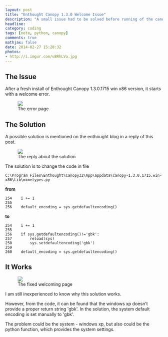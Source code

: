 ```yaml
---
layout: post
title: "Enthought Canopy 1.3.0 Welcome Issue"
description: "A small issue had to be solved before running of the canopy bundle."
headline: 
category: coding
tags: [note, python, canopy]
comments: true
mathjax: false
date: 2014-02-27 15:28:32
photos:
- http://i.imgur.com/uBRhLVa.jpg
---
```


The Issue
---------
After a fresh install of Enthought Canopy 1.3.0.1715 win x86 version, it starts with a welcome error.

<!--more-->

<figure>
  <img src="http://i.imgur.com/hRgTP0u.png">
  <figcaption>
  The error page
  </figcaption>
</figure>

The Solution
------------
A possible solution is mentioned on the enthought blog in a reply of this post.

<figure>
  <img src="http://i.imgur.com/EgSIULO.png">
  <figcaption>
  The reply about the solution
  </figcaption>
</figure>

The solution is to change the code in file

    C:\Program Files\Enthought\Canopy32\App\appdata\canopy-1.3.0.1715.win-x86\Lib\mimetypes.py

**from**

    254    i += 1
    255
    256    default_encoding = sys.getdefaultencoding()

**to**

    254    i += 1
    255
    256    if sys.getdefaultencoding()!='gbk':
    257        reload(sys)
    258        sys.setdefaultencoding('gbk')
    259
    260    default_encoding = sys.getdefaultencoding()

It Works
--------

<figure>
  <img src="http://i.imgur.com/uBRhLVa.jpg">
  <figcaption>
  The fixed welcoming page
  </figcaption>
</figure>

I am still inexperienced to know why this solution works.

However, from the code, it can be found that the windows xp doesn't provide a proper return string 'gbk'. In the solution, the system default encoding is set manually to 'gbk'.

The problem could be the system - windows xp, but also could be the python function, which provides the system settings.